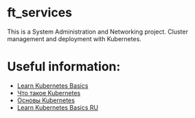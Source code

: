 # ft_services
This is a System Administration and Networking project.  Cluster management and deployment with Kubernetes.

# Useful information:
* [Learn Kubernetes Basics](https://kubernetes.io/docs/tutorials/kubernetes-basics/)
* [Что такое Kubernetes](https://cloud.croc.ru/blog/byt-v-teme/chto-takoe-kubernetes/)
* [Основы Kubernetes](https://habr.com/ru/post/258443/)
* [Learn Kubernetes Basics RU](https://kubernetes.io/ru/docs/tutorials/kubernetes-basics/)
